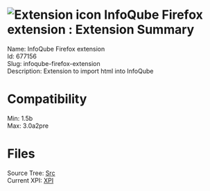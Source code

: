 # ![Extension icon](https://addons.thunderbird.net/user-media/addon_icons/677/677156-64.png?modified=1451478016) InfoQube Firefox extension : Extension Summary

Name: InfoQube Firefox extension  
Id: 677156  
Slug: infoqube-firefox-extension  
Description: Extension to import html into InfoQube
  

# Compatibility
Min: 1.5b  
Max: 3.0a2pre  

# Files

Source Tree: [Src](C:/Dev/Thunderbird/ThunderKdB/xall/xOther/677156-infoqube-firefox-extension/src)  
Current XPI: [XPI](C:/Dev/Thunderbird/ThunderKdB/xall/xOther/677156-infoqube-firefox-extension/xpi)  



